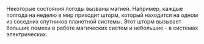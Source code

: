 Некоторые состояния погоды вызваны магией. Например, каждые полгода на неделю в мир приходит шторм, который находится на одном из соседних спутников планетной системы. Этот шторм вызывает большие помехи в работе магических систем и небольшие - в системах электрических.

